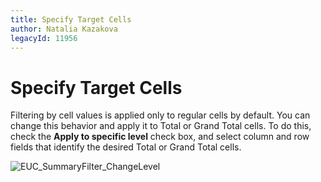 ```yaml
---
title: Specify Target Cells
author: Natalia Kazakova
legacyId: 11956
---
```

# Specify Target Cells
Filtering by cell values is applied only to regular cells by default. You can change this behavior and apply it to Total or Grand Total cells. To do this, check the **Apply to specific level** check box, and select column and row fields that identify the desired Total or Grand Total cells.

![EUC_SummaryFilter_ChangeLevel](../../../../../images/img16909.gif)